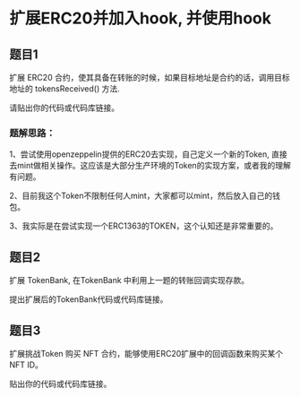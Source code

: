 # 扩展ERC20并加入hook, 并使用hook

## 题目1

扩展 ERC20 合约，使其具备在转账的时候，如果目标地址是合约的话，调用目标地址的 tokensReceived() 方法.

请贴出你的代码或代码库链接。

### 题解思路：
1、尝试使用openzeppelin提供的ERC20去实现，自己定义一个新的Token, 直接去mint做相关操作。这应该是大部分生产环境的Token的实现方案，或者我的理解有问题。

2、目前我这个Token不限制任何人mint，大家都可以mint，然后放入自己的钱包。

3、我实际是在尝试实现一个ERC1363的TOKEN，这个认知还是非常重要的。


## 题目2
扩展 TokenBank, 在TokenBank 中利用上一题的转账回调实现存款。

提出扩展后的TokenBank代码或代码库链接。


## 题目3
扩展挑战Token 购买 NFT 合约，能够使用ERC20扩展中的回调函数来购买某个 NFT ID。

贴出你的代码或代码库链接。
